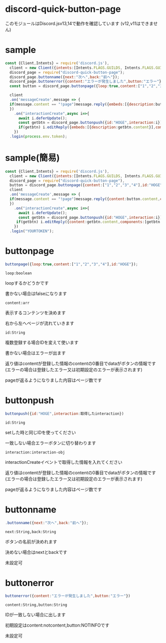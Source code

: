 # discord-quick-button-page
このモジュールはDiscord.jsv13,14で動作を確認しています
(v12,v11はできません)


# sample
```js
const {Client,Intents} = require('discord.js'),
  client = new Client({intents:[Intents.FLAGS.GUILDS, Intents.FLAGS.GUILD_MESSAGES]}),
  discord_page = require("discord-quick-button-page");
  discord_page.buttonname({next:"次へ",back:"前へ"});
  discord_page.buttonerror({content:"エラーが発生しました",button:"エラー"});
  const button = discord_page.buttonpage({loop:true,content:["1","2","3","4"],id:"HOGE"});

  client
  .on('messageCreate',message => {
  if(message.content == "!page")message.reply({embeds:[{description:button.content}],components:[button.data]});
  })
    .on("interactionCreate",async i=>{
      await i.deferUpdate();
      const getbtn = discord_page.buttonpush({id:"HOGE",interaction:i});
      if(getbtn) i.editReply({embeds:[{description:getbtn.content}],components:[getbtn.data]});
    })
  .login(process.env.token);
```

# sample(簡易)
```js
const {Client,Intents} = require('discord.js'),
  client = new Client({intents:[Intents.FLAGS.GUILDS, Intents.FLAGS.GUILD_MESSAGES]}),
  discord_page = require("discord-quick-button-page"),
  button = discord_page.buttonpage({content:["1","2","3","4"],id:"HOGE"});
  client
  .on('messageCreate',message => {
  if(message.content == "!page")message.reply({content:button.content,components:[button.data]});
  })
    .on("interactionCreate",async i=>{
      await i.deferUpdate();
      const getbtn = discord_page.buttonpush({id:"HOGE",interaction:i});
     if(getbtn) i.editReply({content:getbtn.content,components:[getbtn.data]});
    })
  .login("YOURTOKEN");
```
# buttonpage
```js
buttonpage({loop:true,content:["1","2","3","4"],id:"HOGE"});
```
`loop:boolean`

loopするかどうかです

書かない場合はfalseになります

`content:arr`

表示するコンテンツを決めます

右から左へページが流れていきます

`id:String`

複数登録する場合IDを変えて使います

書かない場合はエラーが出ます

返り値はcontentが登録した情報のcontentの0番目でdataがボタンの情報です(エラーの場合は登録したエラー又は初期設定のエラーが表示されます)

pageが返るようになりました内容はページ数です
# buttonpush
```js
buttonpush({id:"HOGE",interaction:取得したinteraction})
```
`id:String`

setした時と同じIDを使ってください

一致しない場合エラーボタンに切り替わります

`interaction:interaction-obj`

interactionCreateイベントで取得した情報を入れてください

返り値はcontentが登録した情報のcontentの0番目でdataがボタンの情報です(エラーの場合は登録したエラー又は初期設定のエラーが表示されます)

pageが返るようになりました内容はページ数です
# buttonname
```js
.buttonname({next:"次へ",back:"前へ"});
```
`next:String,back:String`

ボタンの名前が決めれます

決めない場合はnextとbackです

未設定可

# buttonerror
```js
buttonerror({content:"エラーが発生しました",button:"エラー"})
```
`content:String,button:String`

IDが一致しない場合に出します

初期設定はcontent:notcontent,button:NOTINFOです

未設定可



